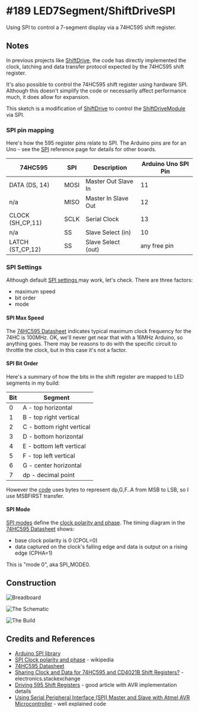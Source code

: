 # #189 LED7Segment/ShiftDriveSPI

Using SPI to control a 7-segment display via a 74HC595 shift register.


## Notes

In previous projects like [ShiftDrive](../ShiftDrive), the code has directly implemented the clock, latching and data transfer protocol expected by the 74HC595 shift register.

It's also possible to control the 74HC595 shift register using hardware SPI.
Although this doesn't simplify the code or necessarily affect performance much,
it does allow for expansion.

This sketch is a modification of [ShiftDrive](../ShiftDrive) to control the [ShiftDriveModule](../ShiftDriveModule) via SPI.

### SPI pin mapping

Here's how the 595 register pins relate to SPI. The Arduino pins are for an Uno -
see the [SPI](https://www.arduino.cc/en/Reference/SPI) reference page for details for other boards.

| 74HC595          | SPI  | Description         | Arduino Uno SPI Pin |
|------------------|------|---------------------|---------------------|
| DATA (DS, 14)    | MOSI | Master Out Slave In | 11                  |
| n/a              | MISO | Master In Slave Out | 12                  |
| CLOCK (SH_CP,11) | SCLK | Serial Clock        | 13                  |
| n/a              | SS   | Slave Select (in)   | 10                  |
| LATCH (ST_CP,12) | SS   | Slave Select (out)  | any free pin        |

### SPI Settings

Although default [SPI settings ](https://www.arduino.cc/en/Reference/SPISettings) may work, let's check. There are three factors:

* maximum speed
* bit order
* mode

#### SPI Max Speed

The [74HC595 Datasheet](https://www.futurlec.com/74HC/74HC595.shtml) indicates typical maximum clock frequency for the 74HC is 100MHz. OK, we'll never get near that with a 16MHz Arduino, so anything goes. There may be reasons to do with the specific circuit to throttle the clock, but in this case it's not a factor.

#### SPI Bit Order

Here's a summary of how the bits in the shift register are mapped to LED segments in my build:

| Bit | Segment                    |
|-----|----------------------------|
|  0  |  A - top horizontal        |
|  1  |  B - top right vertical    |
|  2  |  C - bottom right vertical |
|  3  |  D - bottom horizontal     |
|  4  |  E - bottom left vertical  |
|  5  |  F - top left vertical     |
|  6  |  G - center  horizontal    |
|  7  |  dp - decimal point        |

However the [code](./ShiftDriveSPI.ino) uses bytes to represent dp,G,F..A from MSB to LSB,
so I use MSBFIRST transfer.

#### SPI Mode

[SPI modes](https://www.arduino.cc/en/Reference/SPI) define the [clock polarity and phase](https://en.wikipedia.org/wiki/Serial_Peripheral_Interface_Bus#Clock_polarity_and_phase).
The timing diagram in the [74HC595 Datasheet](https://www.futurlec.com/74HC/74HC595.shtml)
shows:

* base clock polarity is 0 (CPOL=0)
* data captured on the clock's falling edge and data is output on a rising edge (CPHA=1)

This is "mode 0", aka SPI_MODE0.

## Construction

![Breadboard](./assets/ShiftDriveSPI_bb.jpg?raw=true)

![The Schematic](./assets/ShiftDriveSPI_schematic.jpg?raw=true)

![The Build](./assets/ShiftDriveSPI_build.jpg?raw=true)

## Credits and References
* [Arduino SPI library](https://www.arduino.cc/en/Reference/SPI)
* [SPI Clock polarity and phase](https://en.wikipedia.org/wiki/Serial_Peripheral_Interface_Bus#Clock_polarity_and_phase) - wikipedia
* [74HC595 Datasheet](https://www.futurlec.com/74HC/74HC595.shtml)
* [Sharing Clock and Data for 74HC595 and CD4021B Shift Registers?](http://electronics.stackexchange.com/questions/122520/sharing-clock-and-data-for-74hc595-and-cd4021b-shift-registers) - electronics.stackexchange
* [Driving 595 Shift Registers](http://www.appelsiini.net/2012/driving-595-shift-registers) - good article with AVR implementation details
* [Using Serial Peripheral Interface (SPI) Master and Slave with Atmel AVR Microcontroller](http://www.ermicro.com/blog/?p=1050) - well explained code
